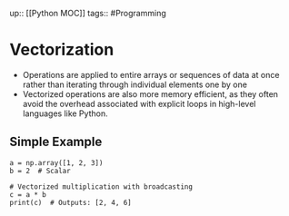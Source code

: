 up:: [[Python MOC]]
tags:: #Programming 
# Vectorization
- Operations are applied to entire arrays or sequences of data at once rather than iterating through individual elements one by one
- Vectorized operations are also more memory efficient, as they often avoid the overhead associated with explicit loops in high-level languages like Python.

## Simple Example
```
a = np.array([1, 2, 3])
b = 2  # Scalar

# Vectorized multiplication with broadcasting
c = a * b
print(c)  # Outputs: [2, 4, 6]

```